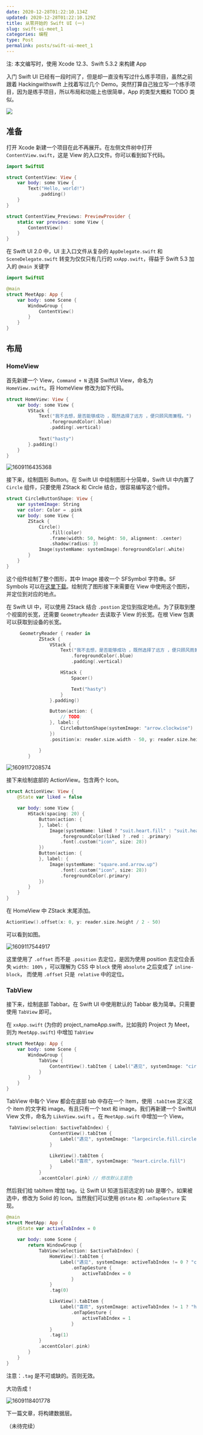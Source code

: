 ```yaml
---
date: 2020-12-28T01:22:10.134Z
updated: 2020-12-28T01:22:10.129Z
title: 从零开始的 Swift UI (一)
slug: swift-ui-meet_1
categories: 编程
type: Post
permalink: posts/swift-ui-meet_1
---
```



注: 本文编写时，使用 Xcode 12.3、Swift 5.3.2 来构建 App

入门 Swift UI 已经有一段时间了，但是却一直没有写过什么练手项目，虽然之前跟着 Hackingwithswift 上找着写过几个 Demo。突然打算自己独立写一个练手项目，因为是练手项目，所以布局和功能上也很简单，App 的类型大概和 TODO 类似。

![](https://cdn.jsdelivr.net/gh/Innei/img-bed@master/uPic/WCXU9K.png)

## 准备

打开 Xcode 新建一个项目在此不再展开。在左侧文件树中打开 `ContentView.swift`，这是 View 的入口文件。你可以看到如下代码。

```swift
import SwiftUI

struct ContentView: View {
    var body: some View {
        Text("Hello, world!")
            .padding()
    }
}

struct ContentView_Previews: PreviewProvider {
    static var previews: some View {
        ContentView()
    }
}
```

在 Swift UI 2.0 中，UI 主入口文件从复杂的 `AppDelegate.swift` 和 `SceneDelegate.swift` 转变为仅仅只有几行的 `xxApp.swift`，得益于 Swift 5.3 加入的 `@main` 关键字

```swift
import SwiftUI

@main
struct MeetApp: App {
    var body: some Scene {
        WindowGroup {
            ContentView()
        }
    }
}
```

## 布局

### HomeView

首先新建一个 View，`Command + N` 选择 SwiftUI View，命名为 `HomeView.swift`。将 HomeView 修改为如下代码。

```swift
struct HomeView: View {
    var body: some View {
        VStack {
            Text("我不去想，是否能够成功 ，既然选择了远方 ，便只顾风雨兼程。")
                .foregroundColor(.blue)
                .padding(.vertical)
            
            Text("hasty")
        }.padding()
    }
}
```

![1609116435368](https://gitee.com/xun7788/my-imagination/raw/master/uPic/1609116435368.png)

接下来，绘制圆形 Button。在 Swift UI 中绘制图形十分简单，Swift UI 中内置了 `Circle` 组件，只要使用 ZStack 和 Circle 结合，很容易编写这个组件。

```swift
struct CircleButtonShape: View {
    var systemImage: String
    var color: Color = .pink
    var body: some View {
        ZStack {
            Circle()
                .fill(color)
                .frame(width: 50, height: 50, alignment: .center)
                .shadow(radius: 3)
            Image(systemName: systemImage).foregroundColor(.white)
        }
    }
}
```

这个组件绘制了整个图形，其中 Image 接收一个 SFSymbol 字符串。SF Symbols  可以在[这里下载](https://developer.apple.com/sf-symbols/)。绘制完了图形接下来需要在 View 中使用这个图形，并定位到对应的地点。

在 Swift UI 中，可以使用 ZStack 结合 `.postion` 定位到指定地点。为了获取到整个视窗的长宽，还需要 `GeometryReader` 去读取子 View 的长宽。在根 View 包裹可以获取到设备的长宽。

```swift
     GeometryReader { reader in
            ZStack {
                VStack {
                    Text("我不去想，是否能够成功 ，既然选择了远方 ，便只顾风雨兼程。")
                        .foregroundColor(.blue)
                        .padding(.vertical)

                    HStack {
                        Spacer()

                        Text("hasty")
                    }
                }.padding()

                Button(action: {
                    // TODO:
                }, label: {
                    CircleButtonShape(systemImage: "arrow.clockwise")
                })
                .position(x: reader.size.width - 50, y: reader.size.height - 50)

            }
        }
```



![1609117208574](https://gitee.com/xun7788/my-imagination/raw/master/uPic/1609117208574.png)

接下来绘制底部的 ActionView。包含两个 Icon。

```swift
struct ActionView: View {
    @State var liked = false

    var body: some View {
        HStack(spacing: 20) {
            Button(action: {
            }, label: {
                Image(systemName: liked ? "suit.heart.fill" : "suit.heart")
                    .foregroundColor(liked ? .red : .primary)
                    .font(.custom("icon", size: 28))
            })
            Button(action: {
            }, label: {
                Image(systemName: "square.and.arrow.up")
                    .font(.custom("icon", size: 28))
                    .foregroundColor(.primary)
            })
        }
    }
}
```

在 HomeView 中 ZStack 末尾添加。

```swift
ActionView().offset(x: 0, y: reader.size.height / 2 - 50)
```

可以看到如图。

![1609117544917](https://gitee.com/xun7788/my-imagination/raw/master/uPic/1609117544917.png)

这里使用了 `.offset` 而不是 `.position` 去定位，是因为使用 position 去定位会丢失 `width: 100%` ，可以理解为 CSS 中 `block` 使用 `absolute` 之后变成了 `inline-block`， 而使用 `.offset` 只是` relative` 中的定位。

### TabView

接下来，绘制底部 Tabbar。在 Swift UI 中使用默认的 Tabbar 极为简单。只需要使用 `TabView` 即可。

在 `xxApp.swift` (为你的 project_nameApp.swift，比如我的 Project 为 Meet，则为 `MeetApp.swift`) 中增加 `TabView`

```swift
struct MeetApp: App {
    var body: some Scene {
        WindowGroup {
            TabView {
                ContentView().tabItem { Label("遇见", systemImage: "circle") }
            }
        }
    }
}
```

TabView 中每个 View 都会在底部 tab 中存在一个 Item，使用 `.tabItem` 定义这个  item 的文字和 image。有且只有一个 text 和 image。我们再新建一个 SwiftUI View 文件，命名为 `LikeView.swift` 。在 `MeetApp.swift` 中增加一个 View。

```swift
 TabView(selection: $activeTabIndex) {
                ContentView().tabItem {
                    Label("遇见", systemImage: "largecircle.fill.circle")
                }

                LikeView().tabItem {
                    Label("喜欢", systemImage: "heart.circle.fill")
                }
            }
            .accentColor(.pink) // 修改默认主题色
```

然后我们给 tabItem 增加 tag，让 Swift UI 知道当前选定的 tab 是哪个。如果被选中，修改为 Solid 的 Icon。当然我们可以使用 `@State` 和 `.onTapGesture` 实现。

```swift
@main
struct MeetApp: App {
    @State var activeTabIndex = 0
  
    var body: some Scene {
        return WindowGroup {
            TabView(selection: $activeTabIndex) {
                HomeView().tabItem {
                    Label("遇见", systemImage: activeTabIndex != 0 ? "circle" : "largecircle.fill.circle")
                        .onTapGesture {
                            activeTabIndex = 0
                        }
                }
                .tag(0)

                LikeView().tabItem {
                    Label("喜欢", systemImage: activeTabIndex != 1 ? "heart.circle" : "heart.circle.fill")
                        .onTapGesture {
                            activeTabIndex = 1
                        }
                }
                .tag(1)
            }
            .accentColor(.pink)
        }
    }
}
```

注意：`.tag` 是不可或缺的。否则无效。

大功告成！

![1609118401778](https://gitee.com/xun7788/my-imagination/raw/master/uPic/1609118401778.png)

下一篇文章，将构建数据层。

（未待完续）